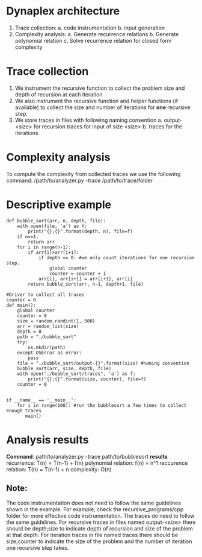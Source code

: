 # Dynaplex architecture
1. Trace collection:
a. code instrumentation
b. input generation
2. Complexity analysis:
a. Generate recurrence relations
b. Generate polynomial relation
c. Solve recurrence relation for closed form complexity

# Trace collection
1. We instrument the recursive function to collect the problem size and depth of recursion at each iteration
2. We also instrument the recursive function and helper functions (if available) to collect the size and number of iterations for **one** recursive step. 
3. We store traces in files with following naming convention
a. output-\<size\> for recursion traces for input of size \<size\>
b. traces for the iterations 

# Complexity analysis
To compute the complexity from collected traces we use the following command:
/path/to/analyzer.py -trace /path/to/trace/folder 

# Descriptive example

    def bubble_sort(arr, n, depth, file):
        with open(file, 'a') as f:
            print("{};{}".format(depth, n), file=f)
        if n==1:
            return arr
        for i in range(n-1):
            if arr[i]>arr[i+1]:
                if depth == 0: #we only count iterations for one recursion step.
                    global counter
                    counter = counter + 1
                arr[i], arr[i+1] = arr[i+1], arr[i]
            return bubble_sort(arr, n-1, depth+1, file) 
    
    #Driver to collect all traces
    counter = 0
    def main():
        global counter
        counter = 0
        size = random.randint(1, 500)
        arr = random_list(size)
        depth = 0
        path = "./bubble_sort"
        try:
            os.mkdir(path)
        except OSError as error:
            pass
        file = "./bubble_sort/output-{}".format(size) #naming convention 
        bubble_sort(arr, size, depth, file)
        with open("./bubble_sort/traces", 'a') as f:
            print("{};{}".format(size, counter), file=f)
        counter = 0
        
    
    if __name__ == '__main__':
        for i in range(100): #run the bubblesort a few times to collect enough traces
           main()

# Analysis results 
**Command**: path/to/analyzer.py -trace path/to/bubblesort
**results**
recurrence: T(n) = T(n-1) + f(n)
polynomial relation: f(n) = n^1
reccurence relation: T(n) = T(n-1) + n
complexity: O(n)
## Note: 
The code instrumentation does not need to follow the same guidelines shown in the example. For example, check the recursive_programs/cpp folder for more effective code instrumentation. The traces do need to follow the same guidelines. For recursive traces in files named output-\<size\> there should be depth;size to indicate depth of recursion and size of the problem at that depth. For iteration traces in file named traces there should be size;counter to indicate the size of the problem and the number of iteration one recursive step takes. 
